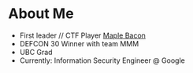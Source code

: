 # About Me

* First leader // CTF Player [Maple Bacon](https://ubcctf.github.io/)
* DEFCON 30 Winner with team MMM
* UBC Grad
* Currently: Information Security Engineer @ Google